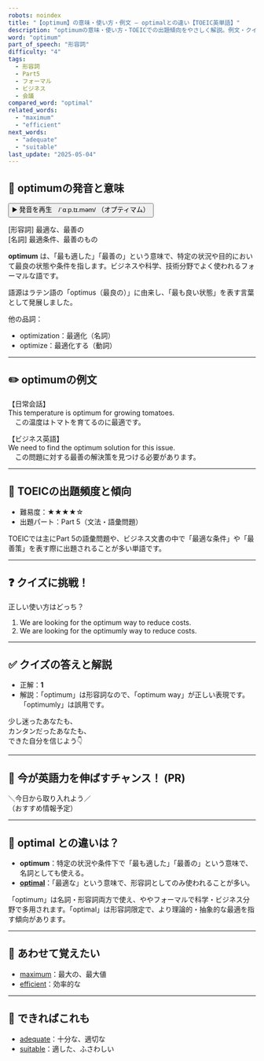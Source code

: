 ```yaml
---
robots: noindex
title: "【optimum】の意味・使い方・例文 ― optimalとの違い【TOEIC英単語】"
description: "optimumの意味・使い方・TOEICでの出題傾向をやさしく解説。例文・クイズ付きでoptimalとの違いもわかりやすく学べます。"
word: "optimum"
part_of_speech: "形容詞"
difficulty: "4"
tags:
  - 形容詞
  - Part5
  - フォーマル
  - ビジネス
  - 会議
compared_word: "optimal"
related_words:
  - "maximum"
  - "efficient"
next_words:
  - "adequate"
  - "suitable"
last_update: "2025-05-04"
---
```


## 🔰 optimumの発音と意味

<button class="play-audio" onclick="playTTS('optimum')">
  <span class="play-audio-main">
    ▶️ 発音を再生　/ˈɑːp.tɪ.məm/
  </span>
  <span class="play-audio-sub">
    （オプティマム）
  </span>
</button>

[形容詞] 最適な、最善の  
[名詞] 最適条件、最善のもの

**optimum** は、「最も適した」「最善の」という意味で、特定の状況や目的において最良の状態や条件を指します。ビジネスや科学、技術分野でよく使われるフォーマルな語です。

語源はラテン語の「optimus（最良の）」に由来し、「最も良い状態」を表す言葉として発展しました。

他の品詞：  
- optimization：最適化（名詞）
- optimize：最適化する（動詞）

---

## ✏️ optimumの例文

【日常会話】  
This temperature is optimum for growing tomatoes.  
　この温度はトマトを育てるのに最適です。

【ビジネス英語】  
We need to find the optimum solution for this issue.  
　この問題に対する最善の解決策を見つける必要があります。

---

## 🎯 TOEICの出題頻度と傾向

- 難易度：★★★★☆
- 出題パート：Part 5（文法・語彙問題）

TOEICでは主にPart 5の語彙問題や、ビジネス文書の中で「最適な条件」や「最善策」を表す際に出題されることが多い単語です。

---

## ❓ クイズに挑戦！

正しい使い方はどっち？

1. We are looking for the optimum way to reduce costs.  
2. We are looking for the optimumly way to reduce costs.

---

## ✅ クイズの答えと解説

- 正解：**1**
- 解説：「optimum」は形容詞なので、「optimum way」が正しい表現です。「optimumly」は誤用です。

少し迷ったあなたも、  
カンタンだったあなたも、  
できた自分を信じよう👇️

---

## 🚀 今が英語力を伸ばすチャンス！ (PR)

<div class="info-center">
＼今日から取り入れよう／<br>  
（おすすめ情報予定）
</div>

---

## 🤔  optimal との違いは？

- **optimum**：特定の状況や条件下で「最も適した」「最善の」という意味で、名詞としても使える。
- **[optimal](/optimal)**：「最適な」という意味で、形容詞としてのみ使われることが多い。

「optimum」は名詞・形容詞両方で使え、ややフォーマルで科学・ビジネス分野で多用されます。「optimal」は形容詞限定で、より理論的・抽象的な最適を指す傾向があります。

---

## 🧩 あわせて覚えたい

- [maximum](/maximum)：最大の、最大値
- [efficient](/efficient)：効率的な

---

## 📖 できればこれも

- [adequate](/adequate)：十分な、適切な
- [suitable](/suitable)：適した、ふさわしい

<!-- cvid: aid49_bid21 -->
